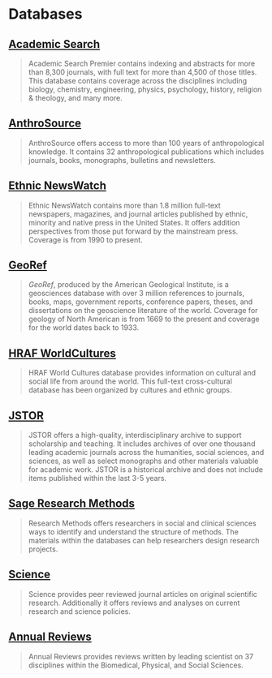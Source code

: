 # Databases

## [Academic Search](http://summit.csuci.edu:2048/login?url=http://search.ebscohost.com/login.aspx?authtype=ip,uid&profile=ehost&defaultdb=aph)

> Academic Search Premier contains indexing and abstracts for more than 8,300 journals, with full text for more than 4,500 of those titles. This database contains coverage across the disciplines including biology, chemistry, engineering, physics, psychology, history, religion & theology, and many more.

## [AnthroSource](http://summit.csuci.edu:2048/login?url=http://anthrosource.onlinelibrary.wiley.com)

> AnthroSource offers access to more than 100 years of anthropological knowledge. It contains 32 anthropological publications which includes journals, books, monographs, bulletins and newsletters.

## [Ethnic NewsWatch](http://summit.csuci.edu:2048/login?url=http://proquest.umi.com/pqdweb?RQT=306&TS=1058457987&DBId=14398#sform)

> Ethnic NewsWatch contains more than 1.8 million full-text newspapers, magazines, and journal articles published by ethnic, minority and native press in the United States. It offers addition perspectives from those put forward by the mainstream press. Coverage is from 1990 to present.

## [GeoRef](http://summit.csuci.edu:2048/login?url=http://search.proquest.com/georef/index?accountid=7284)

> _GeoRef_, produced by the American Geological Institute, is a geosciences database with over 3 million references to journals, books, maps, government reports, conference papers, theses, and dissertations on the geoscience literature of the world. Coverage for geology of North American is from 1669 to the present and coverage for the world dates back to 1933.

## [HRAF WorldCultures](http://summit.csuci.edu:2048/login?url=http://ehrafworldcultures.yale.edu/)

> HRAF World Cultures database provides information on cultural and social life from around the world. This full-text cross-cultural database has been organized by cultures and ethnic groups.

## [JSTOR](http://summit.csuci.edu:2048/login?url=http://www.jstor.org/search)

> JSTOR offers a high-quality, interdisciplinary archive to support scholarship and teaching. It includes archives of over one thousand leading academic journals across the humanities, social sciences, and sciences, as well as select monographs and other materials valuable for academic work. JSTOR is a historical archive and does not include items published within the last 3-5 years.

## [Sage Research Methods](http://summit.csuci.edu:2048/login?url=http://srmo.sagepub.com/)

> Research Methods offers researchers in social and clinical sciences ways to identify and understand the structure of methods. The materials within the databases can help researchers design research projects.

## [Science](http://summit.csuci.edu:2048/login?url=http://www.sciencemag.org)

> Science provides peer reviewed journal articles on original scientific research. Additionally it offers reviews and analyses on current research and science policies.

## [Annual Reviews](http://summit.csuci.edu:2048/login?url=http://arjournals.annualreviews.org/action/showJournals)

> Annual Reviews provides reviews written by leading scientist on 37 disciplines within the Biomedical, Physical, and Social Sciences.



